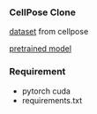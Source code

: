 ### CellPose Clone

[dataset](https://www.cellpose.org/dataset) from cellpose

[pretrained model](https://drive.google.com/file/d/13JTCsPN3F0U_taHCT-ml-9iNDXwH6hf3/view?usp=sharing)

### Requirement

- pytorch cuda
- requirements.txt
